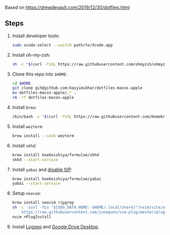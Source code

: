 Based on https://drewdevault.com/2019/12/30/dotfiles.html

## Steps

1. Install developer tools:
   ```sh
   sudo xcode-select --switch path/to/Xcode.app
   ```
   
2. Install oh-my-zsh:
   ```sh
   sh -c "$(curl -fsSL https://raw.githubusercontent.com/ohmyzsh/ohmyzsh/master/tools/install.sh)"
   ```

3. Clone this repo into `$HOME`:
   ```sh
   cd $HOME
   git clone git@github.com:hasyimibhar/dotfiles-macos-apple
   mv dotfiles-macos-apple/.* .
   rm -rf dotfiles-macos-apple
   ```

4. Install `brew`:
   ```sh
   /bin/bash -c "$(curl -fsSL https://raw.githubusercontent.com/Homebrew/install/HEAD/install.sh)"
   ```
   
5. Install `wezterm`:
   ```sh
   brew install --cask wezterm
   ```
   
6. Install `skhd`:
   ```sh
   brew install koekeishiya/formulae/skhd
   skhd --start-service
   ```
   
7. Install `yabai` and [disable SIP](https://github.com/koekeishiya/yabai/wiki/Disabling-System-Integrity-Protection):
   ```sh
   brew install koekeishiya/formulae/yabai
   yabai --start-service
   ```

8. Setup `neovim`:
   ```sh
   brew install neovim ripgrep
   sh -c 'curl -fLo "${XDG_DATA_HOME:-$HOME/.local/share}"/nvim/site/autoload/plug.vim --create-dirs \
       https://raw.githubusercontent.com/junegunn/vim-plug/master/plug.vim'
   nvim +PlugInstall
   ```

9. Install [Logseq](https://logseq.com/downloads) and [Google Drive Desktop](https://www.google.com/drive/download/).
